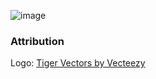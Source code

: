 ![image](https://github.com/user-attachments/assets/be4b650d-9a6f-42bc-8735-718594fe570b)


### Attribution

Logo: [Tiger Vectors by Vecteezy](https://www.vecteezy.com/free-vector/tiger)
